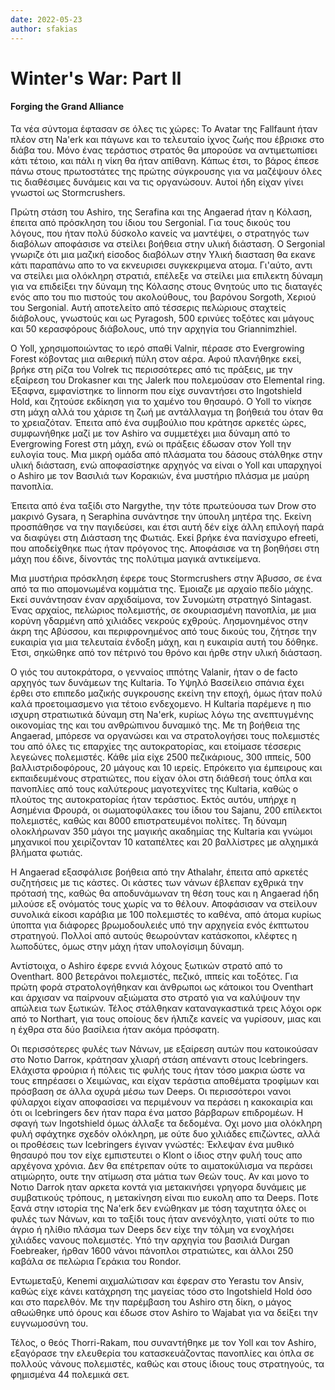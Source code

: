 ```yaml
---
date: 2022-05-23
author: sfakias
---
```

# Winter's War: Part II

####  Forging the Grand Alliance

Τα νέα σύντομα έφτασαν σε όλες τις χώρες: Το Avatar της Fallfaunt ήταν πλέον στη Na'erk και πάγωνε και το τελευταίο ίχνος ζωής που έβρισκε στο διάβα του. Μόνο ένας τεράστιος στρατός θα μπορούσε να αντιμετωπίσει κάτι τέτοιο, και πάλι η νίκη θα ήταν απίθανη. Κάπως έτσι, το βάρος έπεσε πάνω στους πρωτοστάτες της πρώτης σύγκρουσης για να μαζέψουν όλες τις διαθέσιμες δυνάμεις και να τις οργανώσουν. Αυτοί ήδη είχαν γίνει γνωστοί ως Stormcrushers.  

Πρώτη στάση του Ashiro, της Serafina και της Angaerad ήταν η Κόλαση, έπειτα από πρόσκληση του ίδιου του Sergonial. Για τους δικούς του λόγους, που ήταν πολύ δύσκολο κανείς να μαντέψει, ο στρατηγός των διαβόλων αποφάσισε να στείλει βοήθεια στην υλική διάσταση. Ο Sergonial γνωριζε ότι μια μαζική είσοδος διαβόλων στην Υλική διασταση θα εκανε κάτι παραπάνω απο το να εκνευρισει συγκεκριμενα ατομα. Γι'αύτο, αντι να στείλει μια ολόκληρη στρατιά, επέλεξε να στείλει μια επιλεκτη δύναμη για να επιδείξει την δύναμη της Κόλασης στους Θνητούς υπο τις διαταγές ενός απο του πιο πιστούς του ακολούθους, του βαρόνου Sorgoth, Χεριού του Sergonial. Αυτή αποτελείτο από τέσσερις πελώριους σταχτείς διάβολους, γνωστούς και ως Pyragosh, 500 ερινύες τοξότες και μάγους και 50 κερασφόρους διάβολους, υπό την αρχηγία του Griannimzhiel.

Ο Yoll, χρησιμοποιώντας το ιερό σπαθί Valnir, πέρασε στο Evergrowing Forest κόβοντας μια αιθερική πύλη στον αέρα. Αφού πλανήθηκε εκεί, βρήκε στη ρίζα του Volrek τις περισσότερες από τις πράξεις, με την εξαίρεση του Drokasner και της Jalerk που πολεμούσαν στο Elemental ring. Έξαφνα, εμφανίστηκε το linnorm που είχε συναντήσει στο Ingotshield Hold, και ζητούσε εκδίκηση για το χαμένο του θησαυρό. Ο Yoll το νίκησε στη μάχη αλλά του χάρισε τη ζωή με αντάλλαγμα τη βοήθειά του όταν θα το χρειαζόταν. Έπειτα από ένα συμβούλιο που κράτησε αρκετές ώρες, συμφωνήθηκε μαζί με τον Ashiro να συμμετέχει μια δύναμη από το Evergrowing Forest στη μάχη, ενώ οι πράξεις έδωσαν στον Yoll την ευλογία τους. Μια μικρή ομάδα από πλάσματα του δάσους στάλθηκε στην υλική διάσταση, ενώ αποφασίστηκε αρχηγός να είναι ο Yoll και υπαρχηγοί ο Ashiro με τον Βασιλιά των Κορακιών, ένα μυστήριο πλάσμα με μαύρη πανοπλία.  

Έπειτα από ένα ταξίδι στο Nargythe, την τότε πρωτεύουσα των Drow στο μακρινό Gysara, η Seraphina συνάντησε την ύπουλη μητέρα της. Εκείνη προσπάθησε να την παγιδεύσει, και έτσι αυτή δέν είχε άλλη επιλογή παρά να διαφύγει στη Διάσταση της Φωτιάς. Εκεί βρήκε ένα πανίσχυρο efreeti, που αποδείχθηκε πως ήταν πρόγονος της. Αποφάσισε να τη βοηθήσει στη μάχη που έδινε, δίνοντάς της πολύτιμα μαγικά αντικείμενα.  

Μια μυστήρια πρόσκληση έφερε τους Stormcrushers στην Άβυσσο, σε ένα από τα πιο απομονωμένα κομμάτια της. Έμοιαζε με αρχαίο πεδίο μάχης. Εκεί συνάντησαν έναν αρχιδαίμονα, τον Συνομώτη στρατηγό Sintagast. Ένας αρχαίος, πελώριος πολεμιστής, σε σκουριασμένη πανοπλία, με μια κορύνη γδαρμένη από χιλιάδες νεκρούς εχθρούς. Λησμονημένος στην άκρη της Αβύσσου, και περιφρονημένος από τους δικούς του, ζήτησε την ευκαιρία για μια τελευταία ένδοξη μάχη, και η ευκαιρία αυτή του δόθηκε. Έτσι, σηκώθηκε από τον πέτρινό του θρόνο και ήρθε στην υλική διάσταση.  

Ο γιός του αυτοκράτορα, ο γενναίος ιππότης Valanir, ήταν ο de facto αρχηγός των δυνάμεων της Kultaria. Το Υψηλό Βασείλειο σπάνια έχει έρθει στο επιπεδο μαζικής συγκρουσης εκείνη την εποχή, όμως ήταν πολύ καλά προετοιμασμενο για τέτοιο ενδεχομενο. Η Kultaria παρέμενε η πιο ισχυρη στρατιωτικά δύναμη στη Na'erk, κυρίως λόγω της ανεπτυγμένης οικονομίας της και του ανθρώπινου δυναμικό της. Με τη βοήθεια της Angaerad, μπόρεσε να οργανώσει και να στρατολογήσει τους πολεμιστές του από όλες τις επαρχίες της αυτοκρατορίας, και ετοίμασε τέσσερις λεγεώνες πολεμιστές. Κάθε μία είχε 2500 πεζικάριους, 300 ιππείς, 500 βαλλιστριδοφόρους, 20 μάγους και 10 ιερείς. Επρόκειτο για έμπειρους και εκπαιδευμένους στρατιώτες, που είχαν όλοι στη διάθεσή τους όπλα και πανοπλίες από τους καλύτερους μαγοτεχνίτες της Kultaria, καθώς ο πλούτος της αυτοκρατορίας ήταν τεράστιος. Εκτός αυτόυ, υπήρχε η Ασημένια Φρουρά, οι σωματοφύλακες του ίδιου του Sajanu, 200 επίλεκτοι πολεμιστές, καθώς και 8000 επιστρατευμένοι πολίτες. Τη δύναμη ολοκλήρωναν 350 μάγοι της μαγικής ακαδημίας της Kultaria και γνώμοι μηχανικοί που χειρίζονταν 10 καταπέλτες και 20 βαλλίστρες με αλχημικά βλήματα φωτιάς.

H Angaerad εξασφάλισε βοήθεια από την Athalahr, έπειτα από αρκετές συζητήσεις με τις κάστες. Οι κάστες των νάνων έβλεπαν εχθρικά την πρότασή της, καθώς θα αποδυνάμωναν τη θέση τους και η Angaerad ήδη μιλούσε εξ ονόματός τους χωρίς να το θέλουν. Αποφάσισαν να στείλουν συνολικά είκοσι καράβια με 100 πολεμιστές το καθένα, από άτομα κυρίως ύποπτα για διάφορες βρωμοδουλειές υπό την αρχηγεία ενός έκπτωτου στρατηγού. Πολλοί από αυτούς θεωρούνταν κατάσκοποι, κλέφτες η λωποδύτες, όμως στην μάχη ήταν υπολογίσιμη δύναμη.  

Αντίστοιχα, ο Ashiro έφερε εννιά λόχους ξωτικών στρατό από το Oventhart. 800 βετεράνοι πολεμιστές, πεζικό, ιππείς και τοξότες. Για πρώτη φορά στρατολογήθηκαν και άνθρωποι ως κάτοικοι του Oventhart και άρχισαν να παίρνουν αξιώματα στο στρατό για να καλύψουν την απώλεια των ξωτικών. Τέλος στάλθηκαν καταναγκαστικά τρεις λόχοι ορκ από το Northart, για τους οποίους δεν ήλπιζε κανείς να γυρίσουν, μιας και η έχθρα στα δύο βασίλεια ήταν ακόμα πρόσφατη.  

Οι περισσότερες φυλές των Νάνων, με εξαίρεση αυτών που κατοικούσαν στο Νοτιο Darroκ, κράτησαν χλιαρή στάση απέναντι στους Ιcebringers. Ελάχιστα φρούρια ή πόλεις τις φυλής τους ήταν τόσο μακρια ώστε να τους επηρέασει ο Χειμώνας, και είχαν τεράστια αποθέματα τροφίμων και πρόσβαση σε άλλα οχυρά μέσω των Deeps. Οι περισσότεροι νανοι φύλαρχοι είχαν αποφασίσει να περιμένουν να περάσει η κακοκαιρία και ότι οι Icebringers δεν ήταν παρα ένα ματσο βάρβαρων επιδρομέων. Η σφαγή των Ingotshield όμως άλλαξε τα δεδομένα. Οχι μονο μια ολόκληρη φυλή σφάχτηκε σχεδόν ολόκληρη, με ούτε δυο χιλιάδες επιζώντες, αλλά οι προθέσεις των Icebringers έγιναν γνώστές: Έκλεψαν ένα μυθικό θησαυρό που τον είχε εμπιστευτει ο Klont ο ίδιος στην φυλή τους απο αρχέγονα χρόνια. Δεν θα επέτρεπαν ούτε το αιματοκύλισμα να περάσει ατιμώρητο, ουτε την ατίμωση στα μάτια των Θεών τους.  Αν και μονο το Νοτιο Darrok ηταν αρκετα κοντά για μετακινήσει γρηγορα δυνάμεις με συμβατικούς τρόπους, η μετακίνηση είναι πιο ευκολη απο τα Deeps. Ποτε ξανά στην ιστορία της Na'erk δεν ενώθηκαν με τόση ταχυτητα όλες οι φυλές των Νάνων, και το ταξίδι τους ήταν ανενόχλητο, γιατί ούτε το πιο άγριο ή ηλίθιο πλάσμα των Deeps δεν είχε την τόλμη να ενοχλήσει χιλιάδες νανους πολεμιστές. Υπό την αρχηγία του βασιλιά Durgan Foebreaker, ήρθαν 1600 νάνοι πάνοπλοι στρατιώτες, και άλλοι 250 καβάλα σε πελώρια Γεράκια του Rondor.

Εντωμεταξύ, Kenemi αιχμαλώτισαν και έφεραν στο Yerastu τον Ansiv, καθώς είχε κάνει κατάχρηση της μαγείας τόσο στο Ingotshield Hold όσο και στο παρελθόν. Με την παρέμβαση του Ashiro στη δίκη, ο μάγος αθωώθηκε υπό όρους και έδωσε στον Ashiro το Wajabat για να δείξει την ευγνωμοσύνη του.

Τέλος, ο θεός Thorri-Rakam, που συναντήθηκε με τον Yoll και τον Ashiro, εξαγόρασε την ελευθερία του κατασκευάζοντας πανοπλίες και όπλα σε πολλούς νάνους πολεμιστές, καθώς και στους ίδιους τους στρατηγούς, τα φημισμένα 44 πολεμικά σετ.  



####  

